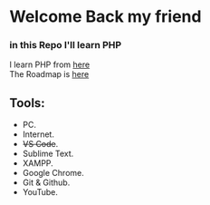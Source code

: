 # Welcome Back my friend

### in this Repo I'll learn PHP

I learn PHP from [here](https://www.youtube.com/playlist?list=PLDoPjvoNmBAy41u35AqJUrI-H83DObUDq)  
The Roadmap is [here](https://elzero.org/study/php-bootcamp-2022-study-plan/)  

## Tools:
- PC.
- Internet.
- ~~VS Code~~.
- Sublime Text.
- XAMPP.
- Google Chrome.
- Git & Github.
- YouTube.
